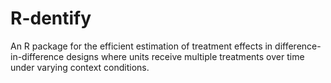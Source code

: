 R-dentify
=========

An R package for the efficient estimation of treatment effects in difference-in-difference designs where units receive multiple treatments over time under varying context conditions.
